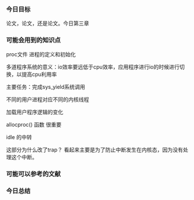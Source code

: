 ### 今日目标

论文，论文，还是论文。今日第三章

### 可能会用到的知识点

proc文件 进程的定义和初始化

多道程序系统的意义：io效率要远低于cpu效率，应用程序进行io的时候进行切换，以提高cpu利用率

主要任务：完成sys_yield系统调用

不同的用户进程对应不同的内核线程

加载用户程序逻辑的变化

allocproc() 函数 很重要

idle 的中转

这部分为什么改了trap？ 看起来主要是为了防止中断发生在内核态，因为没有处理这个中断。

### 可能可以参考的文献



### 今日总结

